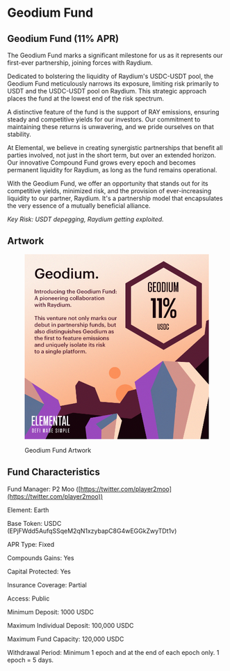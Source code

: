 # Geodium Fund

## Geodium Fund (11% APR)

The Geodium Fund marks a significant milestone for us as it represents our first-ever partnership, joining forces with Raydium.

Dedicated to bolstering the liquidity of Raydium's USDC-USDT pool, the Geodium Fund meticulously narrows its exposure, limiting risk primarily to USDT and the USDC-USDT pool on Raydium. This strategic approach places the fund at the lowest end of the risk spectrum.

A distinctive feature of the fund is the support of RAY emissions, ensuring steady and competitive yields for our investors. Our commitment to maintaining these returns is unwavering, and we pride ourselves on that stability.

At Elemental, we believe in creating synergistic partnerships that benefit all parties involved, not just in the short term, but over an extended horizon. Our innovative Compound Fund grows every epoch and becomes permanent liquidity for Raydium, as long as the fund remains operational.

With the Geodium Fund, we offer an opportunity that stands out for its competitive yields, minimized risk, and the provision of ever-increasing liquidity to our partner, Raydium. It's a partnership model that encapsulates the very essence of a mutually beneficial alliance.

_Key Risk: USDT depegging, Raydium getting exploited._

## Artwork

<figure><img src="../../.gitbook/assets/fund_artwork_geodium.png" alt=""><figcaption><p>Geodium Fund Artwork</p></figcaption></figure>

## Fund Characteristics

Fund Manager: P2 Moo ([https://twitter.com/player2moo](https://twitter.com/player2moo))

Element: Earth

Base Token: USDC (EPjFWdd5AufqSSqeM2qN1xzybapC8G4wEGGkZwyTDt1v)

APR Type: Fixed

Compounds Gains: Yes

Capital Protected: Yes

Insurance Coverage: Partial

Access: Public

Minimum Deposit: 1000 USDC

Maximum Individual Deposit: 100,000 USDC

Maximum Fund Capacity: 120,000 USDC

Withdrawal Period: Minimum 1 epoch and at the end of each epoch only. 1 epoch = 5 days.
